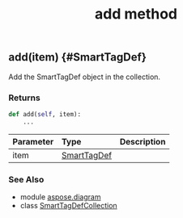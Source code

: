 ﻿---
title: add method
second_title: Aspose.Diagram for Python via .NET API References
description: 
type: docs
weight: 20
url: /python-net/aspose.diagram/smarttagdefcollection/add/
is_root: false
---

## add(item) {#SmartTagDef}

Add the SmartTagDef object in the collection.

### Returns 





```python
def add(self, item):
    ...
```


| Parameter | Type | Description |
| :- | :- | :- |
| item | [SmartTagDef](/diagram/python-net/aspose.diagram/smarttagdef) |  |



### See Also
* module [aspose.diagram](../../)
* class [SmartTagDefCollection](/diagram/python-net/aspose.diagram/smarttagdefcollection)
